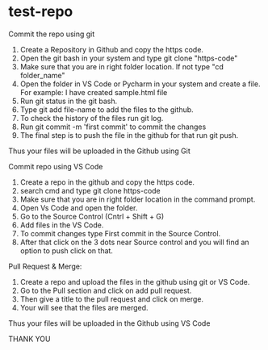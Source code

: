 # test-repo
Commit the repo using git
1. Create a Repository in Github and copy the https code.
2. Open the git bash in your system and type git clone "https-code"
3. Make sure that you are in right folder location. If not type "cd folder_name"
4. Open the folder in VS Code or Pycharm in your system and create a file. 
  For example: I have created sample.html file
5. Run git status in the git bash. 
6. Type git add file-name to add the files to the github.
7. To check the history of the files run git log.
8. Run git commit -m 'first commit' to commit the changes
9. The final step is to push the file in the github for that run git push.

Thus your files will be uploaded in the Github using Git

Commit repo using VS Code
1. Create a repo in the github and copy the https code.
2. search cmd and type git clone https-code
3.  Make sure that you are in right folder location in the command prompt.
4.  Open Vs Code and open the folder.
5.  Go to the Source Control (Cntrl + Shift + G)
6.  Add files in the VS Code.
7.  To commit changes type First commit in the Source Control.
8.  After that click on the 3 dots near Source control and you will find an option to push click on that.

Pull Request & Merge:
1. Create a repo and upload the files in the github using git or VS Code. 
2. Go to the Pull section and click on add pull request.
3. Then give a title to the pull request and click on merge.
4. Your will see that the files are merged. 
  

Thus your files will be uploaded in the Github using VS Code

THANK YOU

